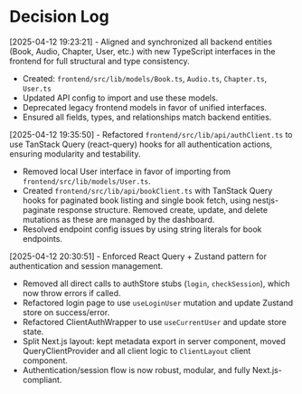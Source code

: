 # Decision Log

[2025-04-12 19:23:21] - Aligned and synchronized all backend entities (Book, Audio, Chapter, User, etc.) with new TypeScript interfaces in the frontend for full structural and type consistency.  
- Created: `frontend/src/lib/models/Book.ts`, `Audio.ts`, `Chapter.ts`, `User.ts`
- Updated API config to import and use these models.
- Deprecated legacy frontend models in favor of unified interfaces.
- Ensured all fields, types, and relationships match backend entities.

[2025-04-12 19:35:50] - Refactored `frontend/src/lib/api/authClient.ts` to use TanStack Query (react-query) hooks for all authentication actions, ensuring modularity and testability.
- Removed local User interface in favor of importing from `frontend/src/lib/models/User.ts`.
- Created `frontend/src/lib/api/bookClient.ts` with TanStack Query hooks for paginated book listing and single book fetch, using nestjs-paginate response structure. Removed create, update, and delete mutations as these are managed by the dashboard.
- Resolved endpoint config issues by using string literals for book endpoints.

[2025-04-12 20:30:51] - Enforced React Query + Zustand pattern for authentication and session management.
- Removed all direct calls to authStore stubs (`login`, `checkSession`), which now throw errors if called.
- Refactored login page to use `useLoginUser` mutation and update Zustand store on success/error.
- Refactored ClientAuthWrapper to use `useCurrentUser` and update store state.
- Split Next.js layout: kept metadata export in server component, moved QueryClientProvider and all client logic to `ClientLayout` client component.
- Authentication/session flow is now robust, modular, and fully Next.js-compliant.